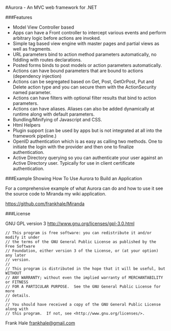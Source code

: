 #Aurora - An MVC web framework for .NET

###Features

- Model View Controller based 
- Apps can have a Front controller to intercept various events and perform arbitrary logic before actions are invoked.
- Simple tag based view engine with master pages and partial views as well as fragments.
- URL parameters bind to action method parameters automatically, no fiddling with routes declarations.
- Posted forms binds to post models or action parameters automatically. 
- Actions can have bound parameters that are bound to actions (dependency injection)
- Actions can be segregated based on Get, Post, GetOrPost, Put and Delete action type and you can secure them with the ActionSecurity named parameter.
- Actions can have filters with optional filter results that bind to action parameters.  
- Actions can have aliases. Aliases can also be added dynamically at runtime along with default parameters.
- Bundling/Minifying of Javascript and CSS.
- Html Helpers
- Plugin support (can be used by apps but is not integrated at all into the framework pipeline.)
- OpenID authentication which is as easy as calling two methods. One to initiate the login with the provider and then one to finalize authentication.
- Active Directory querying so you can authenticate your user against an Active Directory user. Typically for use in client certificate authentication.
 
###Example Showing How To Use Aurora to Build an Application

For a comprehensive example of what Aurora can do and how to use it see the source code to Miranda my wiki application.

https://github.com/frankhale/Miranda

###License

GNU GPL version 3 <http://www.gnu.org/licenses/gpl-3.0.html>
```
// This program is free software: you can redistribute it and/or modify it under
// the terms of the GNU General Public License as published by the Free Software
// Foundation, either version 3 of the License, or (at your option) any later
// version.
//
// This program is distributed in the hope that it will be useful, but WITHOUT
// ANY WARRANTY; without even the implied warranty of MERCHANTABILITY or FITNESS
// FOR A PARTICULAR PURPOSE.  See the GNU General Public License for more
// details.
//
// You should have received a copy of the GNU General Public License along with
// this program.  If not, see <http://www.gnu.org/licenses/>.
```
Frank Hale <frankhale@gmail.com>